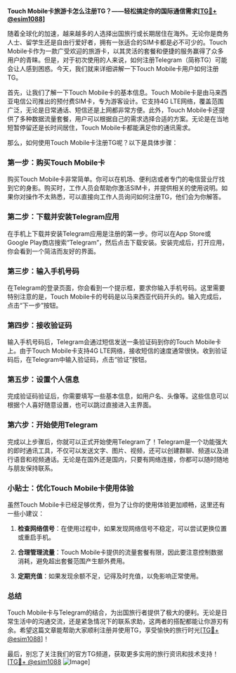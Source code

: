 **Touch Mobile卡旅游卡怎么注册TG？——轻松搞定你的国际通信需求[[TG💪+ @esim1088](https://t.me/s/esim1088)]**

随着全球化的加速，越来越多的人选择出国旅行或长期居住在海外。无论你是商务人士、留学生还是自由行爱好者，拥有一张适合的SIM卡都是必不可少的。Touch Mobile卡作为一款广受欢迎的旅游卡，以其灵活的套餐和便捷的服务赢得了众多用户的青睐。但是，对于初次使用的人来说，如何注册Telegram（简称TG）可能会让人感到困惑。今天，我们就来详细讲解一下Touch Mobile卡用户如何注册TG。

首先，让我们了解一下Touch Mobile卡的基本信息。Touch Mobile卡是由马来西亚电信公司推出的预付费SIM卡，专为游客设计。它支持4G LTE网络，覆盖范围广泛，无论是日常通话、短信还是上网都非常方便。此外，Touch Mobile卡还提供了多种数据流量套餐，用户可以根据自己的需求选择合适的方案。无论是在当地短暂停留还是长时间居住，Touch Mobile卡都能满足你的通讯需求。

那么，如何使用Touch Mobile卡注册TG呢？以下是具体步骤：

### 第一步：购买Touch Mobile卡

购买Touch Mobile卡非常简单。你可以在机场、便利店或者专门的电信营业厅找到它的身影。购买时，工作人员会帮助你激活SIM卡，并提供相关的使用说明。如果你对操作不太熟悉，可以直接向工作人员询问如何注册TG，他们会为你解答。

### 第二步：下载并安装Telegram应用

在手机上下载并安装Telegram应用是注册的第一步。你可以在App Store或Google Play商店搜索“Telegram”，然后点击下载安装。安装完成后，打开应用，你会看到一个简洁而友好的界面。

### 第三步：输入手机号码

在Telegram的登录页面，你会看到一个提示框，要求你输入手机号码。这里需要特别注意的是，Touch Mobile卡的号码是以马来西亚代码开头的。输入完成后，点击“下一步”按钮。

### 第四步：接收验证码

输入手机号码后，Telegram会通过短信发送一条验证码到你的Touch Mobile卡上。由于Touch Mobile卡支持4G LTE网络，接收短信的速度通常很快。收到验证码后，在Telegram中输入验证码，点击“验证”按钮。

### 第五步：设置个人信息

完成验证码验证后，你需要填写一些基本信息，如用户名、头像等。这些信息可以根据个人喜好随意设置，也可以跳过直接进入主界面。

### 第六步：开始使用Telegram

完成以上步骤后，你就可以正式开始使用Telegram了！Telegram是一个功能强大的即时通讯工具，不仅可以发送文字、图片、视频，还可以创建群聊、频道以及进行语音和视频通话。无论是在国外还是国内，只要有网络连接，你都可以随时随地与朋友保持联系。

### 小贴士：优化Touch Mobile卡使用体验

虽然Touch Mobile卡已经足够优秀，但为了让你的使用体验更加顺畅，这里还有一些小建议：

1. **检查网络信号**：在使用过程中，如果发现网络信号不稳定，可以尝试更换位置或重启手机。
   
2. **合理管理流量**：Touch Mobile卡提供的流量套餐有限，因此要注意控制数据消耗，避免超出套餐范围产生额外费用。

3. **定期充值**：如果发现余额不足，记得及时充值，以免影响正常使用。

### 总结

Touch Mobile卡与Telegram的结合，为出国旅行者提供了极大的便利。无论是日常生活中的沟通交流，还是紧急情况下的联系求助，这两者的搭配都能让你游刃有余。希望这篇文章能帮助大家顺利注册并使用TG，享受愉快的旅行时光[[TG💪+ @esim1088](https://t.me/s/esim1088)]！

最后，别忘了关注我们的官方TG频道，获取更多实用的旅行资讯和技术支持！[[TG💪+ @esim1088](https://t.me/s/esim1088) ![Image](https://i.postimg.cc/4NQfJmqS/Snipaste-2025-05-13-00-14-12.png)]